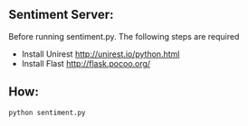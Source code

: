 ## Sentiment Server:
Before running sentiment.py. The following steps are required
- Install Unirest http://unirest.io/python.html
- Install Flast http://flask.pocoo.org/

## How:
```
python sentiment.py
```
